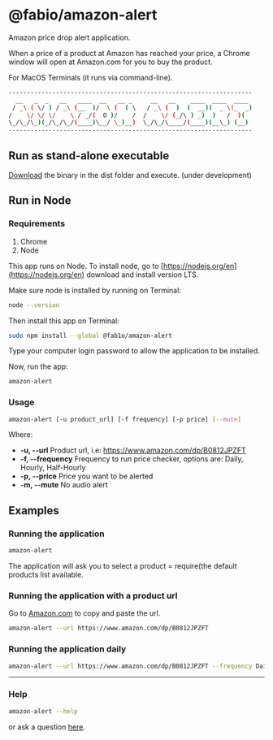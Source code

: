 # @fabio/amazon-alert

Amazon price drop alert application.

When a price of a product at Amazon has reached your price, a Chrome window will open at Amazon.com for you to buy the product.

For MacOS Terminals (it runs via command-line).

```sh
-------------------------------------------------------------------
  __   _  _   __   ____  __   __ _     __   __    ____  ____  ____
 / _\ ( \/ ) / _\ (__  )/  \ (  ( \   / _\ (  )  (  __)(  _ \(_  _)
/    \/ \/ \/    \ / _/(  O )/    /  /    \/ (_/\ ) _)  )   /  )(
\_/\_/\_)(_/\_/\_/(____)\__/ \_)__)  \_/\_/\____/(____)(__\_) (__)
-------------------------------------------------------------------
```

## Run as stand-alone executable

[Download](/tree/main/dist) the binary in the dist folder and execute. (under development)

## Run in Node

### Requirements

1. Chrome
2. Node

This app runs on Node. To install node, go to [https://nodejs.org/en](https://nodejs.org/en) download and install version LTS.

Make sure node is installed by running on Terminal:

```sh
node --version
```

Then install this app on Terminal:

```sh
sudo npm install --global @fab1o/amazon-alert
```

Type your computer login password to allow the application to be installed.

Now, run the app:

```sh
amazon-alert
```

### Usage

```sh
amazon-alert [-u product_url] [-f frequency] [-p price] [--mute]
```

Where:

-   **-u, --url** Product url, i.e: https://www.amazon.com/dp/B0812JPZFT
-   **-f, --frequency** Frequency to run price checker, options are: Daily, Hourly, Half-Hourly
-   **-p, --price** Price you want to be alerted
-   **-m, --mute** No audio alert

## Examples

### Running the application

```sh
amazon-alert
```

The application will ask you to select a product = require(the default products list available.

### Running the application with a product url

Go to [Amazon.com](Amazon.com) to copy and paste the url.

```sh
amazon-alert --url https://www.amazon.com/dp/B0812JPZFT
```

### Running the application daily

```sh
amazon-alert --url https://www.amazon.com/dp/B0812JPZFT --frequency Daily
```

---

### Help

```sh
amazon-alert --help
```

or ask a question [here](https://github.com/fab1o/amazon-alert/issues).
